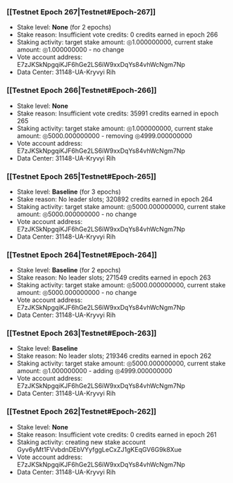 ### [[Testnet Epoch 267|Testnet#Epoch-267]]
* Stake level: **None** (for 2 epochs)
* Stake reason: Insufficient vote credits: 0 credits earned in epoch 266
* Staking activity: target stake amount: ◎1.000000000, current stake amount: ◎1.000000000 - no change
* Vote account address: E7zJKSkNpgqiKJF6hGe2LS6iW9xxDqYs84vhWcNgm7Np
* Data Center: 31148-UA-Kryvyi Rih
### [[Testnet Epoch 266|Testnet#Epoch-266]]
* Stake level: **None**
* Stake reason: Insufficient vote credits: 35991 credits earned in epoch 265
* Staking activity: target stake amount: ◎1.000000000, current stake amount: ◎5000.000000000 - removing ◎4999.000000000
* Vote account address: E7zJKSkNpgqiKJF6hGe2LS6iW9xxDqYs84vhWcNgm7Np
* Data Center: 31148-UA-Kryvyi Rih
### [[Testnet Epoch 265|Testnet#Epoch-265]]
* Stake level: **Baseline** (for 3 epochs)
* Stake reason: No leader slots; 320892 credits earned in epoch 264
* Staking activity: target stake amount: ◎5000.000000000, current stake amount: ◎5000.000000000 - no change
* Vote account address: E7zJKSkNpgqiKJF6hGe2LS6iW9xxDqYs84vhWcNgm7Np
* Data Center: 31148-UA-Kryvyi Rih
### [[Testnet Epoch 264|Testnet#Epoch-264]]
* Stake level: **Baseline** (for 2 epochs)
* Stake reason: No leader slots; 271549 credits earned in epoch 263
* Staking activity: target stake amount: ◎5000.000000000, current stake amount: ◎5000.000000000 - no change
* Vote account address: E7zJKSkNpgqiKJF6hGe2LS6iW9xxDqYs84vhWcNgm7Np
* Data Center: 31148-UA-Kryvyi Rih
### [[Testnet Epoch 263|Testnet#Epoch-263]]
* Stake level: **Baseline**
* Stake reason: No leader slots; 219346 credits earned in epoch 262
* Staking activity: target stake amount: ◎5000.000000000, current stake amount: ◎1.000000000 - adding ◎4999.000000000
* Vote account address: E7zJKSkNpgqiKJF6hGe2LS6iW9xxDqYs84vhWcNgm7Np
* Data Center: 31148-UA-Kryvyi Rih
### [[Testnet Epoch 262|Testnet#Epoch-262]]
* Stake level: **None**
* Stake reason: Insufficient vote credits: 0 credits earned in epoch 261
* Staking activity: creating new stake account Gyv6yMt1FVvbdnDEbVYyfggLeCxZJ1gKEqGV6G9k8Xue
* Vote account address: E7zJKSkNpgqiKJF6hGe2LS6iW9xxDqYs84vhWcNgm7Np
* Data Center: 31148-UA-Kryvyi Rih